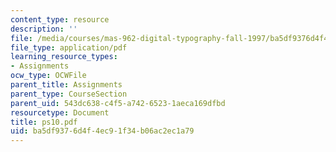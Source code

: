 ```yaml
---
content_type: resource
description: ''
file: /media/courses/mas-962-digital-typography-fall-1997/ba5df9376d4f4ec91f34b06ac2ec1a79_ps10.pdf
file_type: application/pdf
learning_resource_types:
- Assignments
ocw_type: OCWFile
parent_title: Assignments
parent_type: CourseSection
parent_uid: 543dc638-c4f5-a742-6523-1aeca169dfbd
resourcetype: Document
title: ps10.pdf
uid: ba5df937-6d4f-4ec9-1f34-b06ac2ec1a79
---
```

